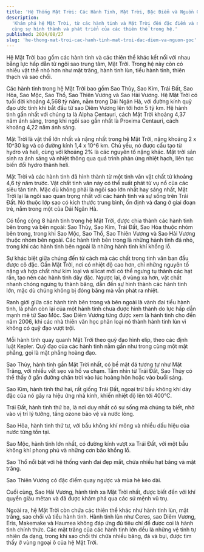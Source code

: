```yaml
---
title: 'Hệ Thống Mặt Trời: Các Hành Tinh, Mặt Trời, Đặc Điểm và Nguồn Gốc'
description:
  'Khám phá hệ Mặt Trời, từ các hành tinh và Mặt Trời đến đặc điểm và nguồn gốc,
  cùng sự hình thành và phát triển của các thiên thể trong hệ.'
published: 2024/08/27
slug: 'he-thong-mat-troi-cac-hanh-tinh-mat-troi-dac-diem-va-nguon-goc'
---
```


Hệ Mặt Trời bao gồm các hành tinh và các thiên thể khác kết nối với nhau bằng
lực hấp dẫn từ ngôi sao trung tâm, Mặt Trời. Trong hệ này còn có nhiều vật thể
nhỏ hơn như mặt trăng, hành tinh lùn, tiểu hành tinh, thiên thạch và sao chổi.

Các hành tinh trong hệ Mặt Trời bao gồm Sao Thủy, Sao Kim, Trái Đất, Sao Hỏa,
Sao Mộc, Sao Thổ, Sao Thiên Vương và Sao Hải Vương. Hệ Mặt Trời có tuổi đời
khoảng 4,568 tỷ năm, nằm trong Dải Ngân Hà, với đường kính quỹ đạo ước tính khi
bắt đầu từ sao Diêm Vương lên tới hơn 5 tỷ km. Hệ hành tinh gần nhất với chúng
ta là Alpha Centauri, cách Mặt Trời khoảng 4,37 năm ánh sáng, trong khi ngôi sao
gần nhất là Proxima Centauri, cách khoảng 4,22 năm ánh sáng.

Mặt Trời là vật thể lớn nhất và nặng nhất trong hệ Mặt Trời, nặng khoảng 2 x
10^30 kg và có đường kính 1,4 x 10^6 km. Chủ yếu, nó được cấu tạo từ hydro và
heli, cùng với khoảng 2% là các nguyên tố nặng khác. Mặt trời sản sinh ra ánh
sáng và nhiệt thông qua quá trình phản ứng nhiệt hạch, liên tục biến đổi hydro
thành heli.

Mặt Trời và các hành tinh đã hình thành từ một tinh vân vật chất từ khoảng 4,6
tỷ năm trước. Vật chất tinh vân này có thể xuất phát từ vụ nổ của các siêu tân
tinh. Mặc dù không phải là ngôi sao lớn nhất hay sáng nhất, Mặt Trời lại là ngôi
sao quan trọng nhất với các hành tinh và sự sống trên Trái Đất. Nó thuộc lớp sao
có kích thước trung bình, ổn định và đang ở giai đoạn trẻ, nằm trong một của Dải
Ngân Hà.

Có tổng cộng 8 hành tinh trong hệ Mặt Trời, được chia thành các hành tinh bên
trong và bên ngoài: Sao Thủy, Sao Kim, Trái Đất, Sao Hỏa thuộc nhóm bên trong,
trong khi Sao Mộc, Sao Thổ, Sao Thiên Vương và Sao Hải Vương thuộc nhóm bên
ngoài. Các hành tinh bên trong là những hành tinh đá nhỏ, trong khi các hành
tinh bên ngoài là những hành tinh khí khổng lồ.

Sự khác biệt giữa chúng đến từ cách mà các chất trong tinh vân ban đầu được cô
đặc. Gần Mặt Trời, nơi có nhiệt độ cao hơn, chỉ những nguyên tố nặng và hợp chất
như kim loại và silicat mới có thể ngưng tụ thành các hạt rắn, tạo nên các hành
tinh dày đặc. Ngược lại, ở vùng xa hơn, vật chất nhanh chóng ngưng tụ thành
băng, dẫn đến sự hình thành các hành tinh lớn, mặc dù chúng không bị đóng băng
mà vẫn phát ra nhiệt.

Ranh giới giữa các hành tinh bên trong và bên ngoài là vành đai tiểu hành tinh,
là phần còn lại của một hành tinh chưa được hình thành do lực hấp dẫn mạnh mẽ từ
Sao Mộc. Sao Diêm Vương từng được xem là hành tinh cho đến năm 2006, khi các nhà
thiên văn học phân loại nó thành hành tinh lùn vì không có quỹ đạo vượt trội.

Mỗi hành tinh quay quanh Mặt Trời theo quỹ đạo hình elip, theo các định luật
Kepler. Quỹ đạo của các hành tinh nằm gần như trong cùng một mặt phẳng, gọi là
mặt phẳng hoàng đạo.

Sao Thủy, hành tinh gần Mặt Trời nhất, có bề mặt đá tương tự như Mặt Trăng, với
nhiều vết sẹo và hố va chạm. Tầm nhìn từ Trái Đất, Sao Thủy có thể thấy ở gần
đường chân trời vào lúc hoàng hôn hoặc vào buổi sáng.

Sao Kim, hành tinh thứ hai, rất giống Trái Đất, ngoại trừ bầu không khí dày đặc
của nó gây ra hiệu ứng nhà kính, khiến nhiệt độ lên tới 400°C.

Trái Đất, hành tinh thứ ba, là nơi duy nhất có sự sống mà chúng ta biết, nhờ vào
vị trí lý tưởng, tầng ozone bảo vệ và nước lỏng.

Sao Hỏa, hành tinh thứ tư, với bầu không khí mỏng và nhiều dấu hiệu của nước
từng tồn tại.

Sao Mộc, hành tinh lớn nhất, có đường kính vượt xa Trái Đất, với một bầu không
khí phong phú và những cơn bão khổng lồ.

Sao Thổ nổi bật với hệ thống vành đai đẹp mắt, chứa nhiều hạt băng và mặt trăng.

Sao Thiên Vương có đặc điểm quay ngược và mùa hè kéo dài.

Cuối cùng, Sao Hải Vương, hành tinh xa Mặt Trời nhất, được biết đến với khí
quyển giàu mêtan và đã được khám phá qua các sứ mệnh vũ trụ.

Ngoài ra, hệ Mặt Trời còn chứa các thiên thể khác như hành tinh lùn, mặt trăng,
sao chổi và tiểu hành tinh. Hành tinh lùn như Ceres, sao Diêm Vương, Eris,
Makemake và Haumea không đáp ứng đủ tiêu chí để được coi là hành tinh chính
thức. Các mặt trăng của các hành tinh lớn đều là những vệ tinh tự nhiên đa dạng,
trong khi sao chổi thì chứa nhiều băng, đá và bụi, được tìm thấy ở vùng ngoại ô
của hệ Mặt Trời.
